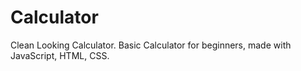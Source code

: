 # Calculator
Clean Looking Calculator.
Basic Calculator for beginners, made with JavaScript, HTML, CSS.

